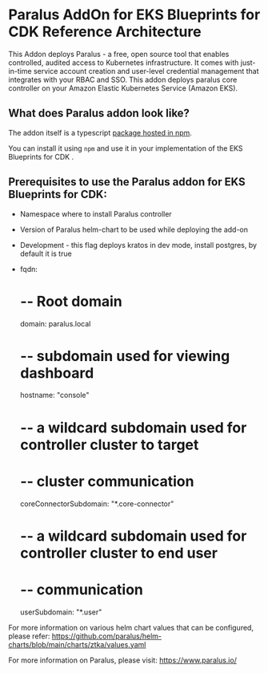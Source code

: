 # Paralus AddOn for EKS Blueprints for CDK Reference Architecture

This Addon deploys Paralus - a free, open source tool that enables controlled, audited access to Kubernetes infrastructure. It comes with just-in-time service account creation and user-level credential management that integrates with your RBAC and SSO. This addon deploys paralus core controller on your Amazon Elastic Kubernetes Service (Amazon EKS).

## What does Paralus addon look like?

The addon itself is a typescript [package hosted in npm](https://www.npmjs.com/package/@paralus/paralus-eks-blueprints-addon).

You can install it using `npm` and use it in your implementation of the EKS Blueprints for CDK .

## Prerequisites to use the Paralus addon for EKS Blueprints for CDK:

- Namespace where to install Paralus controller
- Version of Paralus helm-chart to be used while deploying the add-on
- Development - this flag deploys kratos in dev mode, install postgres, by default it is true

- fqdn:
  # -- Root domain
  domain: paralus.local
  # -- subdomain used for viewing dashboard
  hostname: "console"
  # -- a wildcard subdomain used for controller cluster to target
  # -- cluster communication
  coreConnectorSubdomain: "*.core-connector"
  # -- a wildcard subdomain used for controller cluster to end user
  # -- communication
  userSubdomain: "*.user"

For more information on various helm chart values that can be configured, please refer: https://github.com/paralus/helm-charts/blob/main/charts/ztka/values.yaml

For more information on Paralus, please visit: https://www.paralus.io/